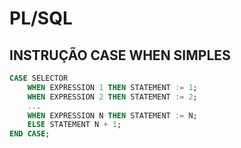 # PL/SQL

## INSTRUÇÃO **CASE WHEN** SIMPLES

```SQL
CASE SELECTOR
    WHEN EXPRESSION 1 THEN STATEMENT := 1;
    WHEN EXPRESSION 2 THEN STATEMENT := 2;
    ...
    WHEN EXPRESSION N THEN STATEMENT := N;
    ELSE STATEMENT N + 1;
END CASE;
```